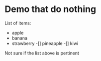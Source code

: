 # Demo that do nothing

List of items:
- apple
- banana
- strawberry
-[] pineapple
-[] kiwi

Not sure if the list above is pertinent
